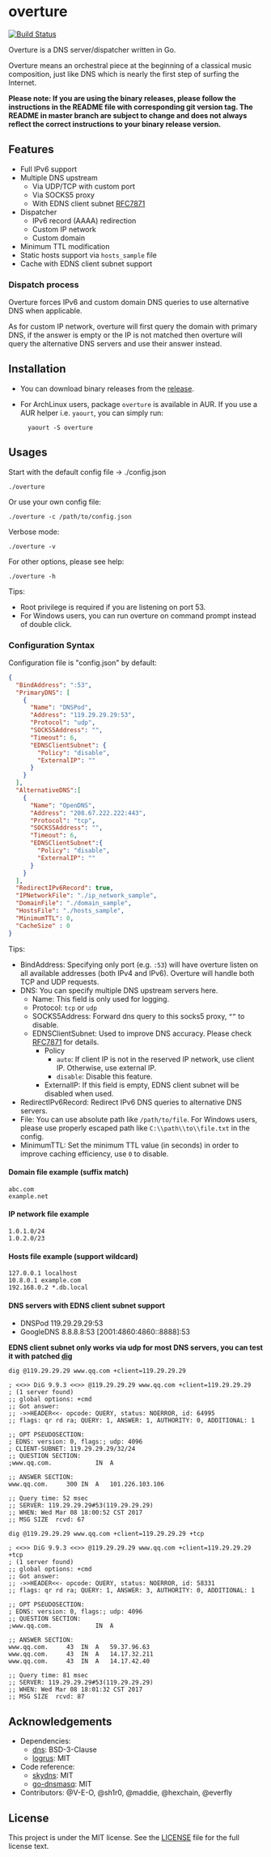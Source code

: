 # overture
[![Build Status](https://travis-ci.org/shawn1m/overture.svg)](https://travis-ci.org/shawn1m/overture)

Overture is a DNS server/dispatcher written in Go.

Overture means an orchestral piece at the beginning of a classical music composition, just like DNS which is nearly the
first step of surfing the Internet.

**Please note: If you are using the binary releases, please follow the instructions in the README file with
corresponding git version tag. The README in master branch are subject to change and does not always reflect the correct
 instructions to your binary release version.**

## Features

+ Full IPv6 support
+ Multiple DNS upstream
    + Via UDP/TCP with custom port
    + Via SOCKS5 proxy
    + With EDNS client subnet [RFC7871](https://tools.ietf.org/html/rfc7871)
+ Dispatcher
    + IPv6 record (AAAA) redirection
    + Custom IP network
    + Custom domain
+ Minimum TTL modification
+ Static hosts support via `hosts_sample` file
+ Cache with EDNS client subnet support

### Dispatch process

Overture forces IPv6 and custom domain DNS queries to use alternative DNS when applicable.

As for custom IP network, overture will first query the domain with primary DNS, if the answer is empty or the IP
is not matched then overture will query the alternative DNS servers and use their answer instead.

## Installation

+ You can download binary releases from the [release](https://github.com/shawn1m/overture/releases).
+ For ArchLinux users, package `overture` is available in AUR. If you use a AUR helper i.e. `yaourt`, you can simply run:

        yaourt -S overture

## Usages

Start with the default config file -> ./config.json

    ./overture

Or use your own config file:

    ./overture -c /path/to/config.json

Verbose mode:

    ./overture -v

For other options, please see help:

    ./overture -h

Tips:

+ Root privilege is required if you are listening on port 53.
+ For Windows users, you can run overture on command prompt instead of double click.

###  Configuration Syntax

Configuration file is "config.json" by default:

```json
{
  "BindAddress": ":53",
  "PrimaryDNS": [
    {
      "Name": "DNSPod",
      "Address": "119.29.29.29:53",
      "Protocol": "udp",
      "SOCKS5Address": "",
      "Timeout": 6,
      "EDNSClientSubnet": {
        "Policy": "disable",
        "ExternalIP": ""
      }
    }
  ],
  "AlternativeDNS":[
    {
      "Name": "OpenDNS",
      "Address": "208.67.222.222:443",
      "Protocol": "tcp",
      "SOCKS5Address": "",
      "Timeout": 6,
      "EDNSClientSubnet":{
        "Policy": "disable",
        "ExternalIP": ""
      }
    }
  ],
  "RedirectIPv6Record": true,
  "IPNetworkFile": "./ip_network_sample",
  "DomainFile": "./domain_sample",
  "HostsFile": "./hosts_sample",
  "MinimumTTL": 0,
  "CacheSize" : 0
}
```

Tips:

+ BindAddress: Specifying only port (e.g. `:53`) will have overture listen on all available addresses (both IPv4 and
IPv6). Overture will handle both TCP and UDP requests.
+ DNS: You can specify multiple DNS upstream servers here.
    + Name: This field is only used for logging.
    + Protocol: `tcp` or `udp`
    + SOCKS5Address: Forward dns query to this socks5 proxy, `“”` to disable.
    + EDNSClientSubnet: Used to improve DNS accuracy. Please check [RFC7871](https://tools.ietf.org/html/rfc7871) for
    details.
        + Policy
            + `auto`: If client IP is not in the reserved IP network, use client IP. Otherwise, use external IP.
            + `disable`: Disable this feature.
        + ExternalIP: If this field is empty, EDNS client subnet will be disabled when used.
+ RedirectIPv6Record: Redirect IPv6 DNS queries to alternative DNS servers.
+ File: You can use absolute path like `/path/to/file`. For Windows users, please use properly escaped path like
  `C:\\path\\to\\file.txt` in the config.
+ MinimumTTL: Set the minimum TTL value (in seconds) in order to improve caching efficiency, use `0` to disable.

#### Domain file example (suffix match)

    abc.com
    example.net

#### IP network file example

    1.0.1.0/24
    1.0.2.0/23

#### Hosts file example (support wildcard)

    127.0.0.1 localhost
    10.8.0.1 example.com
    192.168.0.2 *.db.local

#### DNS servers with EDNS client subnet support

+ DNSPod 119.29.29.29:53
+ GoogleDNS 8.8.8.8:53 \[2001:4860:4860::8888\]:53

**EDNS client subnet only works via udp for most DNS servers, you can test it with patched [dig](https://www.gsic.uva.es/~jnisigl/dig-edns-client-subnet.html)**

```
dig @119.29.29.29 www.qq.com +client=119.29.29.29
```

```
; <<>> DiG 9.9.3 <<>> @119.29.29.29 www.qq.com +client=119.29.29.29
; (1 server found)
;; global options: +cmd
;; Got answer:
;; ->>HEADER<<- opcode: QUERY, status: NOERROR, id: 64995
;; flags: qr rd ra; QUERY: 1, ANSWER: 1, AUTHORITY: 0, ADDITIONAL: 1

;; OPT PSEUDOSECTION:
; EDNS: version: 0, flags:; udp: 4096
; CLIENT-SUBNET: 119.29.29.29/32/24
;; QUESTION SECTION:
;www.qq.com.			IN	A

;; ANSWER SECTION:
www.qq.com.		300	IN	A	101.226.103.106

;; Query time: 52 msec
;; SERVER: 119.29.29.29#53(119.29.29.29)
;; WHEN: Wed Mar 08 18:00:52 CST 2017
;; MSG SIZE  rcvd: 67
```

```
dig @119.29.29.29 www.qq.com +client=119.29.29.29 +tcp
```

```
; <<>> DiG 9.9.3 <<>> @119.29.29.29 www.qq.com +client=119.29.29.29 +tcp
; (1 server found)
;; global options: +cmd
;; Got answer:
;; ->>HEADER<<- opcode: QUERY, status: NOERROR, id: 58331
;; flags: qr rd ra; QUERY: 1, ANSWER: 3, AUTHORITY: 0, ADDITIONAL: 1

;; OPT PSEUDOSECTION:
; EDNS: version: 0, flags:; udp: 4096
;; QUESTION SECTION:
;www.qq.com.			IN	A

;; ANSWER SECTION:
www.qq.com.		43	IN	A	59.37.96.63
www.qq.com.		43	IN	A	14.17.32.211
www.qq.com.		43	IN	A	14.17.42.40

;; Query time: 81 msec
;; SERVER: 119.29.29.29#53(119.29.29.29)
;; WHEN: Wed Mar 08 18:01:32 CST 2017
;; MSG SIZE  rcvd: 87
```

## Acknowledgements

+ Dependencies:
    + [dns](https://github.com/miekg/dns): BSD-3-Clause
    + [logrus](https://github.com/Sirupsen/logrus): MIT
+ Code reference:
    + [skydns](https://github.com/skynetservices/skydns): MIT
    + [go-dnsmasq](https://github.com/janeczku/go-dnsmasq):  MIT
+ Contributors: @V-E-O, @sh1r0, @maddie, @hexchain, @everfly

## License

This project is under the MIT license. See the [LICENSE](LICENSE) file for the full license text.
